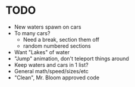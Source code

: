 # TODO
- New waters spawn on cars
- To many cars?
    - Need a break, section them off
    - random numbered sections
- Want "Lakes" of water
- "Jump" animation, don't teleport things around
- Keep waters and cars in 1 list?
- General math/speed/sizes/etc
- "Clean", Mr. Bloom approved code